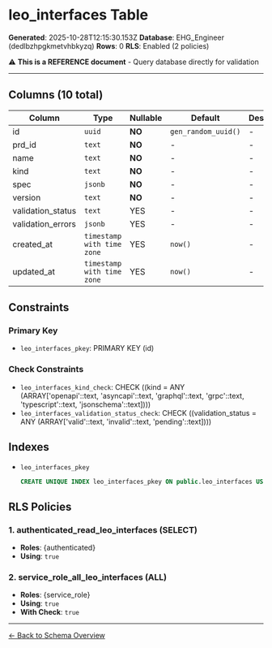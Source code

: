 # leo_interfaces Table

**Generated**: 2025-10-28T12:15:30.153Z
**Database**: EHG_Engineer (dedlbzhpgkmetvhbkyzq)
**Rows**: 0
**RLS**: Enabled (2 policies)

⚠️ **This is a REFERENCE document** - Query database directly for validation

---

## Columns (10 total)

| Column | Type | Nullable | Default | Description |
|--------|------|----------|---------|-------------|
| id | `uuid` | **NO** | `gen_random_uuid()` | - |
| prd_id | `text` | **NO** | - | - |
| name | `text` | **NO** | - | - |
| kind | `text` | **NO** | - | - |
| spec | `jsonb` | **NO** | - | - |
| version | `text` | **NO** | - | - |
| validation_status | `text` | YES | - | - |
| validation_errors | `jsonb` | YES | - | - |
| created_at | `timestamp with time zone` | YES | `now()` | - |
| updated_at | `timestamp with time zone` | YES | `now()` | - |

## Constraints

### Primary Key
- `leo_interfaces_pkey`: PRIMARY KEY (id)

### Check Constraints
- `leo_interfaces_kind_check`: CHECK ((kind = ANY (ARRAY['openapi'::text, 'asyncapi'::text, 'graphql'::text, 'grpc'::text, 'typescript'::text, 'jsonschema'::text])))
- `leo_interfaces_validation_status_check`: CHECK ((validation_status = ANY (ARRAY['valid'::text, 'invalid'::text, 'pending'::text])))

## Indexes

- `leo_interfaces_pkey`
  ```sql
  CREATE UNIQUE INDEX leo_interfaces_pkey ON public.leo_interfaces USING btree (id)
  ```

## RLS Policies

### 1. authenticated_read_leo_interfaces (SELECT)

- **Roles**: {authenticated}
- **Using**: `true`

### 2. service_role_all_leo_interfaces (ALL)

- **Roles**: {service_role}
- **Using**: `true`
- **With Check**: `true`

---

[← Back to Schema Overview](../database-schema-overview.md)
